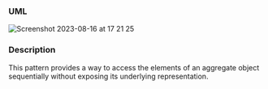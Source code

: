 ### UML
![Screenshot 2023-08-16 at 17 21 25](https://github.com/Tsvetoslav88/design-patterns/assets/8929789/4748daa0-3bca-4f43-8991-5d18cb715d33)


### Description
This pattern provides a way to access the elements of an aggregate object sequentially without exposing its underlying representation.
